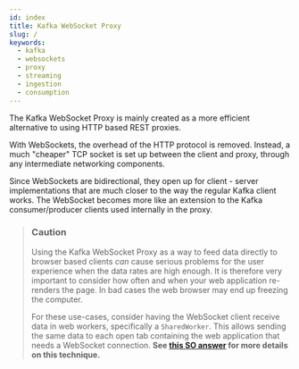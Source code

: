```yaml
---
id: index
title: Kafka WebSocket Proxy 
slug: /
keywords:
  - kafka
  - websockets
  - proxy
  - streaming
  - ingestion
  - consumption
---
```


The Kafka WebSocket Proxy is mainly created as a more efficient alternative to
using HTTP based REST proxies.

With WebSockets, the overhead of the HTTP protocol is removed. Instead, a much
"cheaper" TCP socket is set up between the client and proxy, through any
intermediate networking components.

Since WebSockets are bidirectional, they open up for client - server
implementations that are much closer to the way the regular Kafka client works.
The WebSocket becomes more like an extension to the Kafka consumer/producer
clients used internally in the proxy.


> ### Caution
> Using the Kafka WebSocket Proxy as a way to feed data directly to browser
> based clients _can_ cause serious problems for the user experience when the
> data rates are high enough. It is therefore very important to consider how
> often and when your web application re-renders the page. In bad cases the
> web browser may end up freezing the computer.
>
> For these use-cases, consider having the WebSocket client receive data in web
> workers, specifically a `SharedWorker`. This allows sending the same data to
> each open tab containing the web application that needs a WebSocket connection.
> **See [this SO answer](https://stackoverflow.com/a/61866896) for more details on this technique.**
